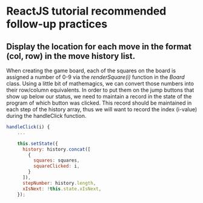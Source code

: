# ReactJS tutorial recommended follow-up practices

## Display the location for each move in the format (col, row) in the move history list.

When creating the game board, each of the squares on the board is assigned a number of 0-9 via the *renderSquare(i)* function in the *Board* class. Using a little bit of mathemagics, we can convert those numbers into their row/column equivalents. In order to put them on the jump buttons that show up below our status, we need to maintain a record in the state of the program of which button was clicked. This record should be maintained in each step of the history array, thus we will want to record the index (i-value) during the handleClick function.
```javascript
handleClick(i) {
    ...

    this.setState({
      history: history.concat([
        {
          squares: squares,
          squareClicked: i,
        }
      ]),
      stepNumber: history.length,
      xIsNext: !this.state.xIsNext,
    });
```

